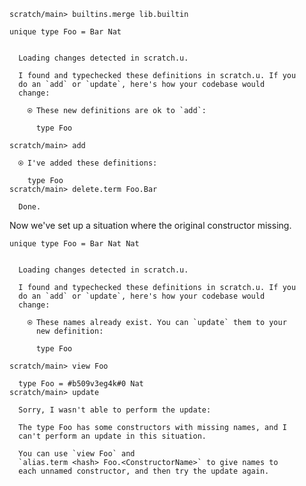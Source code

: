 ``` ucm :hide
scratch/main> builtins.merge lib.builtin
```

``` unison
unique type Foo = Bar Nat
```

``` ucm :added-by-ucm

  Loading changes detected in scratch.u.

  I found and typechecked these definitions in scratch.u. If you
  do an `add` or `update`, here's how your codebase would
  change:

    ⍟ These new definitions are ok to `add`:
    
      type Foo
```

``` ucm
scratch/main> add

  ⍟ I've added these definitions:

    type Foo
scratch/main> delete.term Foo.Bar

  Done.
```

Now we've set up a situation where the original constructor missing.

``` unison
unique type Foo = Bar Nat Nat
```

``` ucm :added-by-ucm

  Loading changes detected in scratch.u.

  I found and typechecked these definitions in scratch.u. If you
  do an `add` or `update`, here's how your codebase would
  change:

    ⍟ These names already exist. You can `update` them to your
      new definition:
    
      type Foo
```

``` ucm :error
scratch/main> view Foo

  type Foo = #b509v3eg4k#0 Nat
scratch/main> update

  Sorry, I wasn't able to perform the update:

  The type Foo has some constructors with missing names, and I
  can't perform an update in this situation.

  You can use `view Foo` and
  `alias.term <hash> Foo.<ConstructorName>` to give names to
  each unnamed constructor, and then try the update again.
```
